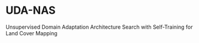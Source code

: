 # UDA-NAS
Unsupervised Domain Adaptation Architecture Search with Self-Training for Land Cover Mapping
